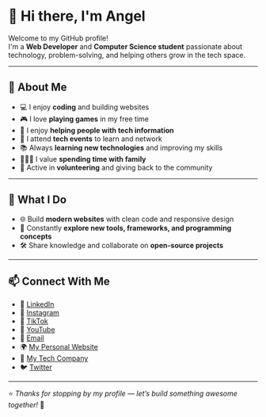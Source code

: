 # 👋 Hi there, I'm Angel  

Welcome to my GitHub profile!  
I'm a **Web Developer** and **Computer Science student** passionate about technology, problem-solving, and helping others grow in the tech space.  

---

## 🌟 About Me  
- 💻 I enjoy **coding** and building websites  
- 🎮 I love **playing games** in my free time  
- 🤝 I enjoy **helping people with tech information**  
- 📅 I attend **tech events** to learn and network  
- 📚 Always **learning new technologies** and improving my skills  
- 👨‍👩‍👧 I value **spending time with family**  
- 🙌 Active in **volunteering** and giving back to the community  

---

## 🚀 What I Do  
- 🌐 Build **modern websites** with clean code and responsive design  
- 📖 Constantly **explore new tools, frameworks, and programming concepts**  
- 🛠️ Share knowledge and collaborate on **open-source projects**  

---

## 📫 Connect With Me  
- 💼 [LinkedIn](https://www.linkedin.com/in/angelmaile/)
- 📸 [Instagram](https://www.instagram.com/angelmailee/)
- 🎥 [TikTok](https://www.tiktok.com/@angelmaile)
- 🔴 [YouTube](https://www.youtube.com/@angelmailey)
- 📧 [Email](mailto:info@angelmaile.com)  
- 🌍 [My Personal Website](https://www.angelmaile.com)
- 💼 [My Tech Company](https://www.wely.co.za)
- 🐦 [Twitter](https://x.com/angelmailee)  

---

⭐ *Thanks for stopping by my profile — let’s build something awesome together!* 🚀

